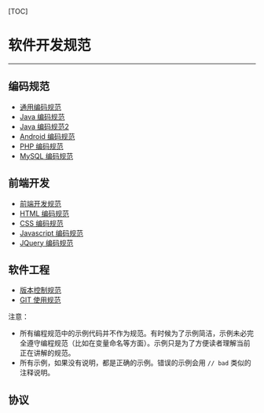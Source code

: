 [TOC]
 
# 软件开发规范
-------------

## 编码规范

* [通用编码规范](common.md)  
* [Java 编码规范](java.md)
* [Java 编码规范2](java2.md)
* [Android 编码规范](android.md)
* [PHP 编码规范](php.md)
* [MySQL 编码规范](mysql.md)

## 前端开发

* [前端开发规范](web.md)
* [HTML 编码规范](html.md)
* [CSS 编码规范](css.md)
* [Javascript 编码规范](javascript.md)
* [JQuery 编码规范](jquery.md)

## 软件工程

* [版本控制规范](version.md)
* [GIT 使用规范](git.md)

注意：

* 所有编程规范中的示例代码并不作为规范。有时候为了示例简洁，示例未必完全遵守编程规范（比如在变量命名等方面）。示例只是为了方便读者理解当前正在讲解的规范。
* 所有示例，如果没有说明，都是正确的示例。错误的示例会用 `// bad` 类似的注释说明。

## 协议

